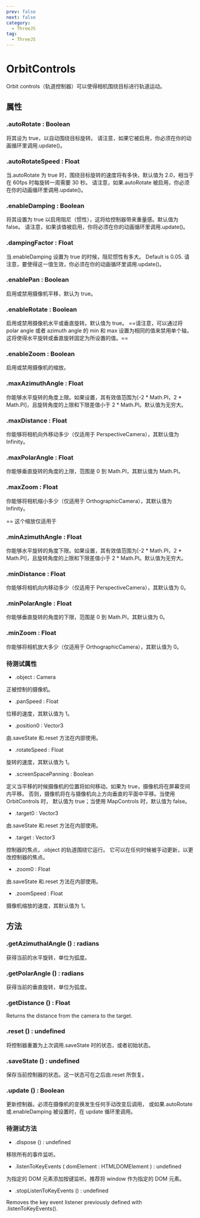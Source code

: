 ```yaml
---
prev: false
next: false
category:
  - ThreeJS
tag:
  - ThreeJS
---
```


# OrbitControls

Orbit controls（轨道控制器）可以使得相机围绕目标进行轨道运动。

<!-- more -->

## 属性

### .autoRotate : Boolean

将其设为 true，以自动围绕目标旋转。
请注意，如果它被启用，你必须在你的动画循环里调用.update()。

### .autoRotateSpeed : Float

当.autoRotate 为 true 时，围绕目标旋转的速度将有多快，默认值为 2.0，相当于在 60fps 时每旋转一周需要 30 秒。
请注意，如果.autoRotate 被启用，你必须在你的动画循环里调用.update()。

### .enableDamping : Boolean

将其设置为 true 以启用阻尼（惯性），这将给控制器带来重量感。默认值为 false。
请注意，如果该值被启用，你将必须在你的动画循环里调用.update()。

### .dampingFactor : Float

当.enableDamping 设置为 true 的时候，阻尼惯性有多大。 Default is 0.05.
请注意，要使得这一值生效，你必须在你的动画循环里调用.update()。

### .enablePan : Boolean

启用或禁用摄像机平移，默认为 true。

### .enableRotate : Boolean

启用或禁用摄像机水平或垂直旋转。默认值为 true。
==请注意，可以通过将 polar angle 或者 azimuth angle 的 min 和 max 设置为相同的值来禁用单个轴， 这将使得水平旋转或垂直旋转固定为所设置的值。==

### .enableZoom : Boolean

启用或禁用摄像机的缩放。

### .maxAzimuthAngle : Float

你能够水平旋转的角度上限。如果设置，其有效值范围为[-2 * Math.PI，2 * Math.PI]，且旋转角度的上限和下限差值小于 2 \* Math.PI。默认值为无穷大。

### .maxDistance : Float

你能够将相机向外移动多少（仅适用于 PerspectiveCamera），其默认值为 Infinity。

### .maxPolarAngle : Float

你能够垂直旋转的角度的上限，范围是 0 到 Math.PI，其默认值为 Math.PI。

### .maxZoom : Float

你能够将相机缩小多少（仅适用于 OrthographicCamera），其默认值为 Infinity。

== 这个缩放仅适用于

### .minAzimuthAngle : Float

你能够水平旋转的角度下限。如果设置，其有效值范围为[-2 * Math.PI，2 * Math.PI]，且旋转角度的上限和下限差值小于 2 \* Math.PI。默认值为无穷大。

### .minDistance : Float

你能够将相机向内移动多少（仅适用于 PerspectiveCamera），其默认值为 0。

### .minPolarAngle : Float

你能够垂直旋转的角度的下限，范围是 0 到 Math.PI，其默认值为 0。

### .minZoom : Float

你能够将相机放大多少（仅适用于 OrthographicCamera），其默认值为 0。

### 待测试属性

- .object : Camera

正被控制的摄像机。

- .panSpeed : Float

位移的速度，其默认值为 1。

- .position0 : Vector3

由.saveState 和.reset 方法在内部使用。

- .rotateSpeed : Float

旋转的速度，其默认值为 1。

- .screenSpacePanning : Boolean

定义当平移的时候摄像机的位置将如何移动。如果为 true，摄像机将在屏幕空间内平移。 否则，摄像机将在与摄像机向上方向垂直的平面中平移。当使用 OrbitControls 时， 默认值为 true；当使用 MapControls 时，默认值为 false。

- .target0 : Vector3

由.saveState 和.reset 方法在内部使用。

- .target : Vector3

控制器的焦点，.object 的轨道围绕它运行。 它可以在任何时候被手动更新，以更改控制器的焦点。

- .zoom0 : Float

由.saveState 和.reset 方法在内部使用。

- .zoomSpeed : Float

摄像机缩放的速度，其默认值为 1。

## 方法

### .getAzimuthalAngle () : radians

获得当前的水平旋转，单位为弧度。

### .getPolarAngle () : radians

获得当前的垂直旋转，单位为弧度。

### .getDistance () : Float

Returns the distance from the camera to the target.

### .reset () : undefined

将控制器重置为上次调用.saveState 时的状态，或者初始状态。

### .saveState () : undefined

保存当前控制器的状态。这一状态可在之后由.reset 所恢复。

### .update () : Boolean

更新控制器。必须在摄像机的变换发生任何手动改变后调用， 或如果.autoRotate 或.enableDamping 被设置时，在 update 循环里调用。

### 待测试方法

- .dispose () : undefined

移除所有的事件监听。

- .listenToKeyEvents ( domElement : HTMLDOMElement ) : undefined

为指定的 DOM 元素添加按键监听。推荐将 window 作为指定的 DOM 元素。

- .stopListenToKeyEvents () : undefined

Removes the key event listener previously defined with .listenToKeyEvents().
